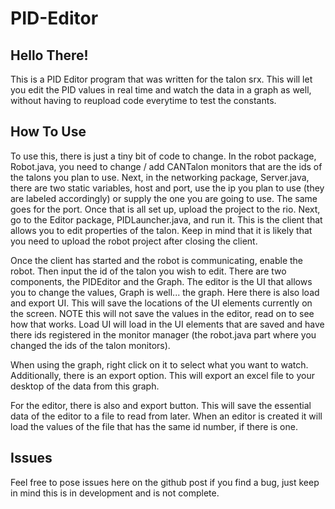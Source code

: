 # PID-Editor
## Hello There! ##
  This is a PID Editor program that was written for the talon srx. This will let you edit the PID values in real time and watch the data in a graph as well, without having to reupload code everytime to test the constants. 

## How To Use ##
  To use this, there is just a tiny bit of code to change. In the robot package, Robot.java, you need to change / add CANTalon monitors that are the ids of the talons you plan to use. Next, in the networking package, Server.java, there are two static variables, host and port, use the ip you plan to use (they are labeled accordingly) or supply the one you are going to use. The same goes for the port. Once that is all set up, upload the project to the rio. Next, go to the Editor package, PIDLauncher.java, and run it. This is the client that allows you to edit properties of the talon. Keep in mind that it is likely that you need to upload the robot project after closing the client. 

  Once the client has started and the robot is communicating, enable the robot. Then input the id of the talon you wish to edit. There are two components, the PIDEditor and the Graph. The editor is the UI that allows you to change the values, Graph is well... the graph. Here there is also load and export UI. This will save the locations of the UI elements currently on the screen. NOTE this will not save the values in the editor, read on to see how that works. Load UI will load in the UI elements that are saved and have there ids registered in the monitor manager (the robot.java part where you changed the ids of the talon monitors). 
  
  When using the graph, right click on it to select what you want to watch. Additionally, there is an export option. This will export an excel file to your desktop of the data from this graph. 
  
   For the editor, there is also and export button. This will save the essential data of the editor to a file to read from later. When an editor is created it will load the values of the file that has the same id number, if there is one. 

## Issues ##
Feel free to pose issues here on the github post if you find a bug, just keep in mind this is in development and is not complete.

